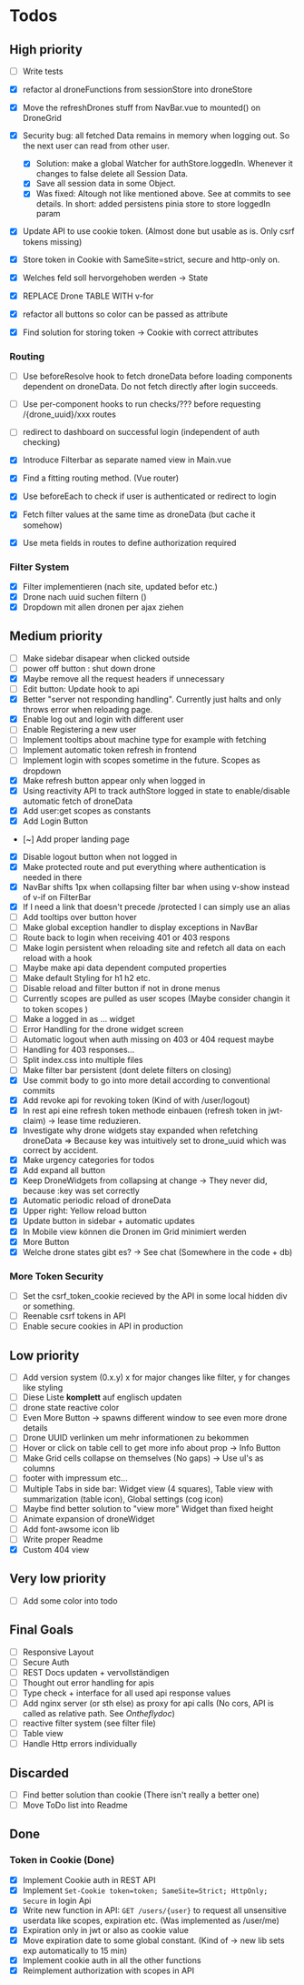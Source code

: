 # Todos

## High priority

- [ ] Write tests

- [x] refactor al droneFunctions from sessionStore into droneStore
- [x] Move the refreshDrones stuff from NavBar.vue to mounted() on DroneGrid
- [x] Security bug: all fetched Data remains in memory when logging out. So the next user can read from other user.
  - [x] Solution: make a global Watcher for authStore.loggedIn. Whenever it changes to false delete all Session Data.
  - [x] Save all session data in some Object.
  - [x] Was fixed: Altough not like mentioned above. See at commits to see details. In short: added persistens pinia store to store loggedIn param
- [x] Update API to use cookie token. (Almost done but usable as is. Only csrf tokens missing)
- [x] Store token in Cookie with SameSite=strict, secure and http-only on.
- [x] Welches feld soll hervorgehoben werden -> State
- [x] REPLACE Drone TABLE WITH v-for
- [x] refactor all buttons so color can be passed as attribute
- [x] Find solution for storing token -> Cookie with correct attributes

### Routing

- [ ] Use beforeResolve hook to fetch droneData before loading components dependent on droneData. Do not fetch directly after login succeeds.
- [ ] Use per-component hooks to run checks/??? before requesting /{drone_uuid}/xxx routes
- [ ] redirect to dashboard on successful login (independent of auth checking)

- [x] Introduce Filterbar as separate named view in Main.vue
- [x] Find a fitting routing method. (Vue router)
- [x] Use beforeEach to check if user is authenticated or redirect to login
- [x] Fetch filter values at the same time as droneData (but cache it somehow)
- [x] Use meta fields in routes to define authorization required 

### Filter System

- [x] Filter implementieren (nach site, updated befor etc.)
- [x] Drone nach uuid suchen filtern ()
- [x] Dropdown mit allen dronen per ajax ziehen

## Medium priority

- [ ] Make sidebar disapear when clicked outside
- [ ] power off button : shut down drone
- [x] Maybe remove all the request headers if unnecessary
- [ ] Edit button: Update hook to api
- [x] Better "server not responding handling". Currently just halts and only throws error when reloading page.
- [x] Enable log out and login with different user
- [ ] Enable Registering a new user
- [ ] Implement tooltips about machine type for example with fetching
- [ ] Implement automatic token refresh in frontend
- [ ] Implement login with scopes sometime in the future. Scopes as dropdown
- [x] Make refresh button appear only when logged in
- [x] Using reactivity API to track authStore logged in state to enable/disable automatic fetch of droneData
- [x] Add user:get scopes as constants
- [x] Add Login Button
- [~] Add proper landing page
- [x] Disable logout button when not logged in
- [x] Make protected route and put everything where authentication is needed in there
- [x] NavBar shifts 1px when collapsing filter bar when using v-show instead of v-if on FilterBar
- [x] If I need a link that doesn't precede /protected I can simply use an alias
- [ ] Add tooltips over button hover
- [ ] Make global exception handler to display exceptions in NavBar
- [ ] Route back to login when receiving 401 or 403 respons
- [ ] Make login persistent when reloading site and refetch all data on each reload with a hook
- [ ] Maybe make api data dependent computed properties
- [ ] Make default Styling for h1 h2 etc.
- [ ] Disable reload and filter button if not in drone menus 
- [ ] Currently scopes are pulled as user scopes (Maybe consider changin it to token scopes )
- [ ] Make a logged in as ... widget
- [ ] Error Handling for the drone widget screen
- [ ] Automatic logout when auth missing on 403 or 404 request maybe
- [ ] Handling for 403 responses...
- [ ] Split index.css into multiple files
- [ ] Make filter bar persistent (dont delete filters on closing) 
- [x] Use commit body to go into more detail according to conventional commits
- [x] Add revoke api for revoking token (Kind of with /user/logout)
- [x] In rest api eine refresh token methode einbauen (refresh token in jwt-claim) -> lease time reduzieren.
- [x] Investigate why drone widgets stay expanded when refetching droneData => Because key was intuitively set to drone_uuid which was correct by accident.
- [x] Make urgency categories for todos
- [x] Add expand all button
- [x] Keep DroneWidgets from collapsing at change -> They never did, because :key was set correctly
- [x] Automatic periodic reload of droneData
- [x] Upper right: Yellow reload button
- [x] Update button in sidebar + automatic updates
- [x] In Mobile view können die Dronen im Grid minimiert werden
- [x] More Button
- [x] Welche drone states gibt es? -> See chat (Somewhere in the code + db)

### More Token Security

- [ ] Set the csrf_token_cookie recieved by the API in some local hidden div or something.
- [ ] Reenable csrf tokens in API
- [ ] Enable secure cookies in API in production

## Low priority

- [ ] Add version system (0.x.y) x for major changes like filter, y for changes like styling 
- [ ] Diese Liste **komplett** auf englisch updaten
- [ ] drone state reactive color
- [ ] Even More Button -> spawns different window to see even more drone details
- [ ] Drone UUID verlinken um mehr informationen zu bekommen
- [ ] Hover or click on table cell to get more info about prop -> Info Button
- [ ] Make Grid cells collapse on themselves (No gaps) -> Use ul's as columns
- [ ] footer with impressum etc...
- [ ] Multiple Tabs in side bar: Widget view (4 squares), Table view with summarization (table icon), Global settings (cog icon) 
- [ ] Maybe find better solution to "view more" Widget than fixed height
- [ ] Animate expansion of droneWidget
- [ ] Add font-awsome icon lib
- [ ] Write proper Readme
- [x] Custom 404 view

## Very low priority

- [ ] Add some color into todo

## Final Goals

- [ ] Responsive Layout
- [ ] Secure Auth
- [ ] REST Docs updaten + vervollständigen
- [ ] Thought out error handling for apis
- [ ] Type check + interface for all used api response values
- [ ] Add nginx server (or sth else) as proxy for api calls (No cors, API is called as relative path. See *Ontheflydoc*)
- [ ] reactive filter system (see filter file)
- [ ] Table view
- [ ] Handle Http errors individually

## Discarded

- [ ] Find better solution than cookie (There isn't really a better one)
- [ ] Move ToDo list into Readme

## Done

### Token in Cookie (Done)

- [x] Implement Cookie auth in REST API
- [x] Implement `Set-Cookie token=token; SameSite=Strict; HttpOnly; Secure` in login Api
- [x] Write new function in API: `GET /users/{user}` to request all unsensitive userdata like scopes, expiration etc. (Was implemented as /user/me)
- [x] Expiration only in jwt or also as cookie value
- [x] Move expiration date to some global constant. (Kind of -> new lib sets exp automatically to 15 min)
- [x] Implement cookie auth in all the other functions
- [x] Reimplement authorization with scopes in API